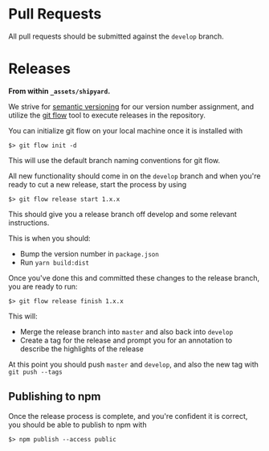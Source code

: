 # Pull Requests

All pull requests should be submitted against the `develop` branch.

# Releases

**From within `_assets/shipyard`.**

We strive for [semantic versioning](https://semver.org/) for our version number assignment, and utilize the [git flow](https://github.com/nvie/gitflow) tool to execute releases in the repository.

You can initialize git flow on your local machine once it is installed with

```
$> git flow init -d
```

This will use the default branch naming conventions for git flow.

All new functionality should come in on the `develop` branch and when you're ready to cut a new release, start the process by using

```
$> git flow release start 1.x.x
```

This should give you a release branch off develop and some relevant instructions.

This is when you should:
  - Bump the version number in `package.json`
  - Run `yarn build:dist`

Once you've done this and committed these changes to the release branch, you are ready to run:

```
$> git flow release finish 1.x.x
```

This will:
  - Merge the release branch into `master` and also back into `develop`
  - Create a tag for the release and prompt you for an annotation to describe the highlights of the release

At this point you should push `master` and `develop`, and also the new tag with `git push --tags`

## Publishing to npm

Once the release process is complete, and you're confident it is correct, you should be able to publish to npm with

```
$> npm publish --access public
```
